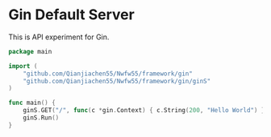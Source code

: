 # Gin Default Server

This is API experiment for Gin.

```go
package main

import (
	"github.com/Qianjiachen55/Nwfw55/framework/gin"
	"github.com/Qianjiachen55/Nwfw55/framework/gin/ginS"
)

func main() {
	ginS.GET("/", func(c *gin.Context) { c.String(200, "Hello World") })
	ginS.Run()
}
```
